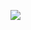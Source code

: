 

[![](https://img.shields.io/badge/linkedin-%230077B5.svg?style=for-the-badge&logo=linkedin&logoColor=white)](https://www.linkedin.com/in/erdo%C4%9Fan-%C3%A7ay%C4%B1r-7007b6205)

